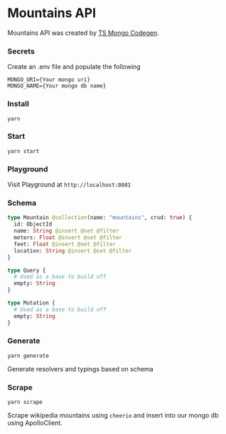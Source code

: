 # Mountains API

Mountains API was created by [TS Mongo Codegen](https://elevatejs.com/blog/ts-mongo-codegen).

### Secrets

Create an .env file and populate the following

```.env
MONGO_URI={Your mongo uri}
MONGO_NAME={Your mongo db name}
```

### Install

`yarn`

### Start

`yarn start`

### Playground

Visit Playground at `http://localhost:8081`

### Schema

```graphql
type Mountain @collection(name: "mountains", crud: true) {
  id: ObjectId
  name: String @insert @set @filter
  meters: Float @insert @set @filter
  feet: Float @insert @set @filter
  location: String @insert @set @filter
}

type Query {
  # Used as a base to build off
  empty: String
}

type Mutation {
  # Used as a base to build off
  empty: String
}
```

### Generate

`yarn generate`

Generate resolvers and typings based on schema

### Scrape

`yarn scrape`

Scrape wikipedia mountains using `cheerio` and insert into our mongo db using ApolloClient.
